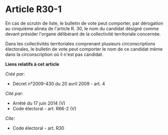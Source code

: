 # Article R30-1

En cas de scrutin de liste, le bulletin de vote peut comporter, par dérogation au cinquième alinéa de l'article R. 30, le nom
du candidat désigné comme devant présider l'organe délibérant de la collectivité territoriale concernée. 

Dans les collectivités territoriales comprenant plusieurs circonscriptions électorales, le bulletin de vote peut comporter le
nom de ce candidat même dans la circonscription où il n'est pas candidat.

**Liens relatifs à cet article**

_Créé par_:

  - Décret n°2009-430 du 20 avril 2009 - art. 4

_Cité par_:

  - Arrêté du 17 juin 2014 (V)
  - Code électoral - art. R66-2 (V)

_Cite_:

  - Code électoral - art. R30
